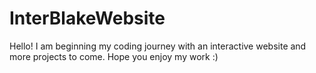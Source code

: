 # InterBlakeWebsite
Hello! I am beginning my coding journey with an interactive website and more projects to come.
Hope you enjoy my work :)
